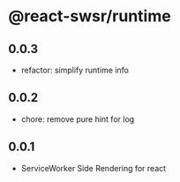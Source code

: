 # @react-swsr/runtime

## 0.0.3

- refactor: simplify runtime info

## 0.0.2

- chore: remove pure hint for log

## 0.0.1

- ServiceWorker Side Rendering for react

